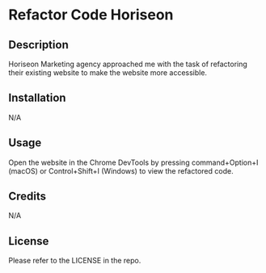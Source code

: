 # Refactor Code Horiseon

## Description
Horiseon Marketing agency approached me with the task of refactoring their existing website to make the website more accessible.

## Installation
N/A

## Usage
Open the website in the Chrome DevTools by pressing command+Option+I (macOS) or Control+Shift+I (Windows) to view the refactored code.

## Credits
N/A

## License
Please refer to the LICENSE in the repo.